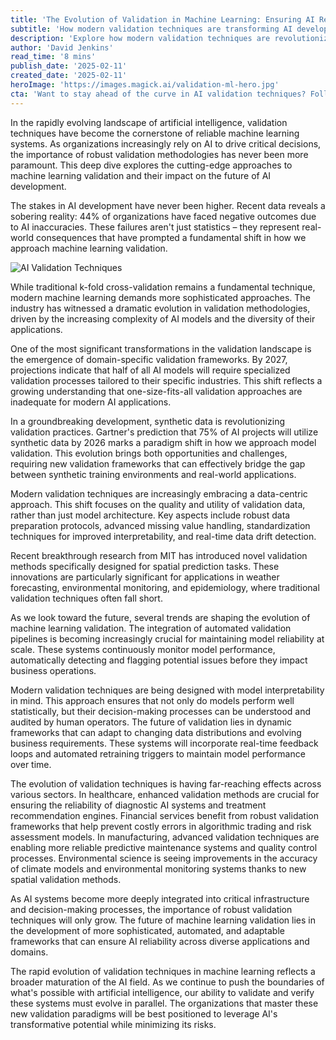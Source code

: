 ```yaml
---
title: 'The Evolution of Validation in Machine Learning: Ensuring AI Reliability in an Uncertain World'
subtitle: 'How modern validation techniques are transforming AI development and reliability'
description: 'Explore how modern validation techniques are revolutionizing machine learning reliability. From synthetic data to automated pipelines, discover the latest approaches ensuring AI system accuracy and dependability across industries.'
author: 'David Jenkins'
read_time: '8 mins'
publish_date: '2025-02-11'
created_date: '2025-02-11'
heroImage: 'https://images.magick.ai/validation-ml-hero.jpg'
cta: 'Want to stay ahead of the curve in AI validation techniques? Follow MagickAI on LinkedIn for regular updates on cutting-edge research and industry best practices in machine learning validation.'
---
```


In the rapidly evolving landscape of artificial intelligence, validation techniques have become the cornerstone of reliable machine learning systems. As organizations increasingly rely on AI to drive critical decisions, the importance of robust validation methodologies has never been more paramount. This deep dive explores the cutting-edge approaches to machine learning validation and their impact on the future of AI development.

The stakes in AI development have never been higher. Recent data reveals a sobering reality: 44% of organizations have faced negative outcomes due to AI inaccuracies. These failures aren't just statistics – they represent real-world consequences that have prompted a fundamental shift in how we approach machine learning validation.

![AI Validation Techniques](https://i.magick.ai/PIXE/1739308950256_magick_img.webp)

While traditional k-fold cross-validation remains a fundamental technique, modern machine learning demands more sophisticated approaches. The industry has witnessed a dramatic evolution in validation methodologies, driven by the increasing complexity of AI models and the diversity of their applications.

One of the most significant transformations in the validation landscape is the emergence of domain-specific validation frameworks. By 2027, projections indicate that half of all AI models will require specialized validation processes tailored to their specific industries. This shift reflects a growing understanding that one-size-fits-all validation approaches are inadequate for modern AI applications.

In a groundbreaking development, synthetic data is revolutionizing validation practices. Gartner's prediction that 75% of AI projects will utilize synthetic data by 2026 marks a paradigm shift in how we approach model validation. This evolution brings both opportunities and challenges, requiring new validation frameworks that can effectively bridge the gap between synthetic training environments and real-world applications.

Modern validation techniques are increasingly embracing a data-centric approach. This shift focuses on the quality and utility of validation data, rather than just model architecture. Key aspects include robust data preparation protocols, advanced missing value handling, standardization techniques for improved interpretability, and real-time data drift detection.

Recent breakthrough research from MIT has introduced novel validation methods specifically designed for spatial prediction tasks. These innovations are particularly significant for applications in weather forecasting, environmental monitoring, and epidemiology, where traditional validation techniques often fall short.

As we look toward the future, several trends are shaping the evolution of machine learning validation. The integration of automated validation pipelines is becoming increasingly crucial for maintaining model reliability at scale. These systems continuously monitor model performance, automatically detecting and flagging potential issues before they impact business operations.

Modern validation techniques are being designed with model interpretability in mind. This approach ensures that not only do models perform well statistically, but their decision-making processes can be understood and audited by human operators. The future of validation lies in dynamic frameworks that can adapt to changing data distributions and evolving business requirements. These systems will incorporate real-time feedback loops and automated retraining triggers to maintain model performance over time.

The evolution of validation techniques is having far-reaching effects across various sectors. In healthcare, enhanced validation methods are crucial for ensuring the reliability of diagnostic AI systems and treatment recommendation engines. Financial services benefit from robust validation frameworks that help prevent costly errors in algorithmic trading and risk assessment models. In manufacturing, advanced validation techniques are enabling more reliable predictive maintenance systems and quality control processes. Environmental science is seeing improvements in the accuracy of climate models and environmental monitoring systems thanks to new spatial validation methods.

As AI systems become more deeply integrated into critical infrastructure and decision-making processes, the importance of robust validation techniques will only grow. The future of machine learning validation lies in the development of more sophisticated, automated, and adaptable frameworks that can ensure AI reliability across diverse applications and domains.

The rapid evolution of validation techniques in machine learning reflects a broader maturation of the AI field. As we continue to push the boundaries of what's possible with artificial intelligence, our ability to validate and verify these systems must evolve in parallel. The organizations that master these new validation paradigms will be best positioned to leverage AI's transformative potential while minimizing its risks.